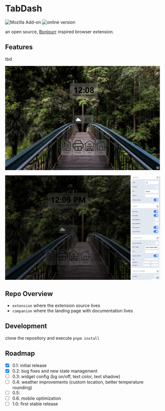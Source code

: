 # TabDash

![Mozilla Add-on](https://img.shields.io/amo/v/tabdash?label=TabDash&style=for-the-badge)
<object>
![online version](https://img.shields.io/badge/TabDash-view%20online-blue?style=for-the-badge&link=https://online.tabdash.wesley.fyi&link=https://online.tabdash.wesley.fyi)
</object>

an open source, [Bonjourr]() inspired browser extension.

## Features

tbd

![main page](screenshots/Screenshot_1.png)

![setting page](screenshots/Screenshot_2.png)

## Repo Overview

- `extension` where the extension source lives
- `companion` where the landing page with documentation lives

## Development

clone the repository and execute `pnpm install`

## Roadmap

- [x] 0.1: initial release
- [x] 0.2: bug fixes and new state management 
- [ ] 0.3: widget config (bg on/off, text color, text shadow)
- [ ] 0.4: weather improvements (custom location, better temperature rounding)
- [ ] 0.5: 
- [ ] 0.6: mobile optimization
- [ ] 1.0: first stable release
